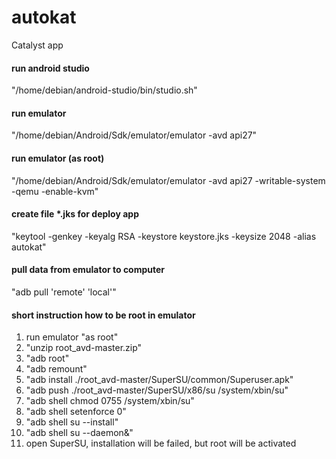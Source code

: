 # autokat
Catalyst app

#### run android studio
"/home/debian/android-studio/bin/studio.sh"

#### run emulator
"/home/debian/Android/Sdk/emulator/emulator -avd api27"

#### run emulator (as root)
"/home/debian/Android/Sdk/emulator/emulator -avd api27 -writable-system -qemu -enable-kvm" 

#### create file *.jks for deploy app
"keytool -genkey -keyalg RSA -keystore keystore.jks -keysize 2048 -alias autokat"

#### pull data from emulator to computer 
"adb pull 'remote' 'local'"

#### short instruction how to be root in emulator
1. run emulator "as root"
2. "unzip root_avd-master.zip"
3. "adb root"
4. "adb remount"
5. "adb install ./root_avd-master/SuperSU/common/Superuser.apk"
6. "adb push ./root_avd-master/SuperSU/x86/su /system/xbin/su"
7. "adb shell chmod 0755 /system/xbin/su"
8. "adb shell setenforce 0"
9. "adb shell su --install"
10. "adb shell su --daemon&"
11. open SuperSU, installation will be failed, but root will be activated
 

